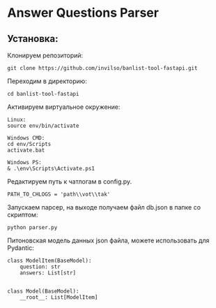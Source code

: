 # Answer Questions Parser
## Установка:
Клонируем репозиторий:
```
git clone https://github.com/invilso/banlist-tool-fastapi.git
```
Переходим в директорию:
```
cd banlist-tool-fastapi
```
Активируем виртуальное окружение:
```
Linux:
source env/bin/activate 

Windows CMD:
cd env/Scripts
activate.bat

Windows PS:
& .\env\Scripts\Activate.ps1
```
Редактируем путь к чатлогам в config.py.
```
PATH_TO_CHLOGS = 'path\\vot\\tak'
```
Запускаем парсер, на выходе получаем файл db.json в папке со скриптом:
```
python parser.py
```

Питоновская модель данных json файла, можете использовать для Pydantic:
```
class ModelItem(BaseModel):
    question: str
    answers: List[str]


class Model(BaseModel):
    __root__: List[ModelItem]
```